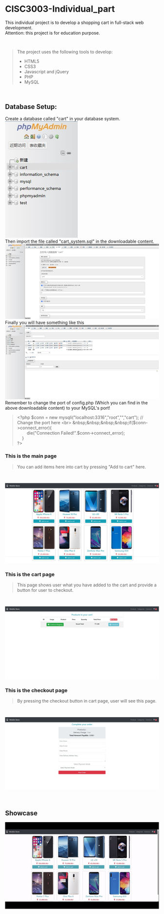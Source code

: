 # CISC3003-Individual_part
This individual project is to develop a shopping cart in full-stack web development.<br>
Attention: this project is for education purpose.

<br>

>The project uses the following tools to develop: <br>
>* HTML5
>* CSS3
>* Javascript and jQuery
>* PHP
>* MySQL
<br>

## Database Setup:
Create a database called "cart" in your database system.<br>
![](https://github.com/dc22603/CISC3003-Individual_part/raw/main/readmeimg/setup1.jpg)
<br>
Then import the file called "cart_system.sql" in the downloadable content.<br>
![](https://github.com/dc22603/CISC3003-Individual_part/raw/main/readmeimg/setup2.jpg)
<br>
Finally you will have something like this<br>
![](https://github.com/dc22603/CISC3003-Individual_part/raw/main/readmeimg/setup3.jpg)
<br>
Remember to change the port of config.php (Which you can find in the above downloadable content) to your MySQL's port!<br>
>\<?php
$conn = new mysqli("localhost:3316","root","","cart"); // Change the port here <br> 
&nbsp;&nbsp;&nbsp;&nbsp;if($conn->connect_error){<br>
&nbsp;&nbsp;&nbsp;&nbsp;&nbsp;&nbsp;&nbsp;&nbsp;die("Connection Failed!".$conn->connect_error);<br>
&nbsp;&nbsp;&nbsp;&nbsp;}<br>
?>

### This is the main page<br>
>You can add items here into cart by pressing "Add to cart" here.
<br>

![](https://github.com/dc22603/CISC3003-Individual_part/raw/main/readmeimg/index.jpeg)

### This is the cart page<br>
>This page shows user what you have added to the cart and provide a button for user to checkout.
<br>

![](https://github.com/dc22603/CISC3003-Individual_part/raw/main/readmeimg/cart.jpeg)
### This is the checkout page<br>
>By pressing the checkout button in cart page, user will see this page.
<br>

![](https://github.com/dc22603/CISC3003-Individual_part/raw/main/readmeimg/checkout.jpeg)

<br>

## Showcase
![](https://github.com/dc22603/CISC3003-Individual_part/raw/main/readmeimg/showcase.gif)

